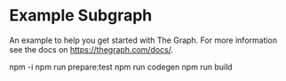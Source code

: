 # Example Subgraph

An example to help you get started with The Graph. For more information see the docs on https://thegraph.com/docs/.

npm -i
npm run prepare:test
npm run codegen
npm run build